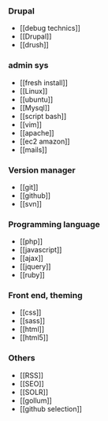 ### Drupal
* [[debug technics]]
* [[Drupal]]
* [[drush]]

### admin sys
* [[fresh install]]
* [[Linux]]
* [[ubuntu]]
* [[Mysql]]
* [[script bash]]
* [[vim]]
* [[apache]]
* [[ec2 amazon]]
* [[mails]]

### Version manager
* [[git]]
* [[github]]
* [[svn]]

### Programming language
* [[php]]
* [[javascript]]
* [[ajax]]
* [[jquery]]
* [[ruby]]

### Front end, theming 
* [[css]]
* [[sass]]
* [[html]]
* [[html5]]

### Others
* [[RSS]]
* [[SEO]]
* [[SOLR]]
* [[gollum]]
* [[github selection]]

